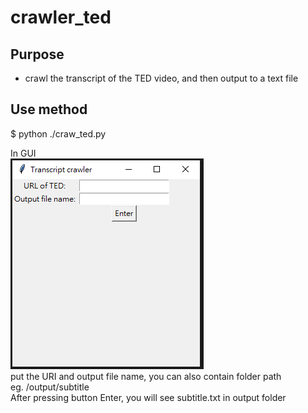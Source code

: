 # crawler_ted
## Purpose
* crawl the transcript of the TED video, and then output to a text file

## Use method
$ python ./craw_ted.py

In GUI  
![image](./guide_gui/gui.PNG)  
put the URI and output file name, you can also contain folder path   
eg. /output/subtitle  
After pressing button Enter, you will see subtitle.txt in output folder



